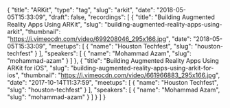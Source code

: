 {
  "title": "ARKit",
  "type": "tag",
  "slug": "arkit",
  "date": "2018-05-05T15:33:09",
  "draft": false,
  "recordings": [
    {
      "title": "Building Augmented Reality Apps Using ARKit",
      "slug": "building-augmented-reality-apps-using-arkit",
      "thumbnail": "https://i.vimeocdn.com/video/699208046_295x166.jpg",
      "date": "2018-05-05T15:33:09",
      "meetups": [
        {
          "name": "Houston Techfest",
          "slug": "houston-techfest"
        }
      ],
      "speakers": [
        {
          "name": "Mohammad Azam",
          "slug": "mohammad-azam"
        }
      ]
    },
    {
      "title": "Building Augmented Reality Apps Using ARKit for iOS",
      "slug": "building-augmented-reality-apps-using-arkit-for-ios",
      "thumbnail": "https://i.vimeocdn.com/video/661966883_295x166.jpg",
      "date": "2017-10-14T11:37:59",
      "meetups": [
        {
          "name": "Houston Techfest",
          "slug": "houston-techfest"
        }
      ],
      "speakers": [
        {
          "name": "Mohammad Azam",
          "slug": "mohammad-azam"
        }
      ]
    }
  ]
}